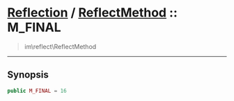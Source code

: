 # [Reflection](reflect.md) / [ReflectMethod](reflect-ReflectMethod.md) :: M_FINAL
 > im\reflect\ReflectMethod
____

## Synopsis
```php
public M_FINAL = 16
```
